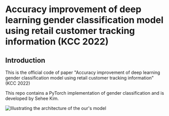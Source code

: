 # Accuracy improvement of deep learning gender classification model using retail customer tracking information (KCC 2022)

## Introduction
This is the official code of paper "Accuracy improvement of deep learning gender classification model using retail customer tracking information" (KCC 2022) 

This repo contains a PyTorch implementation of gender classification and is developed by Sehee Kim.

![Illustrating the architecture of the our's model](/figures/figure_arch.png)
